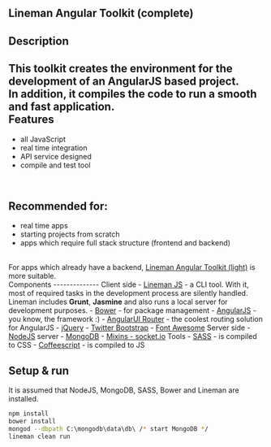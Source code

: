 Lineman Angular Toolkit (complete)
---
Description
--------------
This toolkit creates the environment for the development of an AngularJS based project.
<br/>
In addition, it compiles the code to run a smooth and fast application.
<br/>
Features
--------------
- all JavaScript
- real time integration
- API service designed
- compile and test tool
<br/>

Recommended for:
--------------
- real time apps
- starting projects from scratch
- apps which require full stack structure (frontend and backend)
<br/>
For apps which already have a backend, <a href="https://github.com/george-i/angular-lineman-toolkit-light">Lineman Angular Toolkit (light)</a> is more suitable.
<br/>
Components
--------------
Client side
- <a href="http://linemanjs.com/" title="Lineman JS">Lineman JS</a> - a CLI tool. With it, most of required tasks in the development process are silently handled.<br />
Lineman includes <b>Grunt</b>, <b>Jasmine</b> and also runs a local server for development purposes.
- <a href="http://bower.io/">Bower</a> - for package management
- <a href="https://angularjs.org/">AngularJS</a> - you know, the framework :)
- <a href="https://github.com/angular-ui/ui-router">AngularUI Router</a> - the coolest routing solution for AngularJS
- <a href="http://jquery.com/">jQuery</a>
- <a href="http://getbootstrap.com/">Twitter Bootstrap</a>
- <a href="http://fontawesome.io/">Font Awesome</a>
Server side
- <a href="http://nodejs.org/">NodeJS</a> server
- <a href="http://www.mongodb.org/">MongoDB</a>
- <a href="http://expressjs.com/">
Mixins
- <a href="http://socket.io/">socket.io</a>
Tools
- <a href="http://sass-lang.com/">SASS</a> - is compiled to CSS
- <a href="http://coffeescript.org/">Coffeescript</a> - is compiled to JS

Setup & run
--------------
It is assumed that NodeJS, MongoDB, SASS, Bower and Lineman are installed.
<br />
```sh
npm install
bower install
mongod --dbpath C:\mongodb\data\db\ /* start MongoDB */
lineman clean run
```